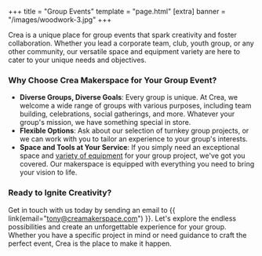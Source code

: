 +++
title = "Group Events"
template = "page.html"
[extra]
banner = "/images/woodwork-3.jpg"
+++

Crea is a unique place for group events that spark creativity and foster collaboration. Whether you lead a corporate team, club, youth group, or any other community, our versatile space and equipment variety are here to cater to your unique needs and objectives.

### Why Choose Crea Makerspace for Your Group Event?

- **Diverse Groups, Diverse Goals**: Every group is unique. At Crea, we welcome a wide range of groups with various purposes, including team building, celebrations, social gatherings, and more. Whatever your group's mission, we have something special in store.
- **Flexible Options**: Ask about our selection of turnkey group projects, or we can work with you to tailor an experience to your group's interests.
- **Space and Tools at Your Service**: If you simply need an exceptional space and [variety of equipment](/equipment) for your group project, we've got you covered. Our makerspace is equipped with everything you need to bring your vision to life.

### Ready to Ignite Creativity?

Get in touch with us today by sending an email to {{ link(email="tony@creamakerspace.com") }}. Let's explore the endless possibilities and create an unforgettable experience for your group. Whether you have a specific project in mind or need guidance to craft the perfect event, Crea is the place to make it happen.
